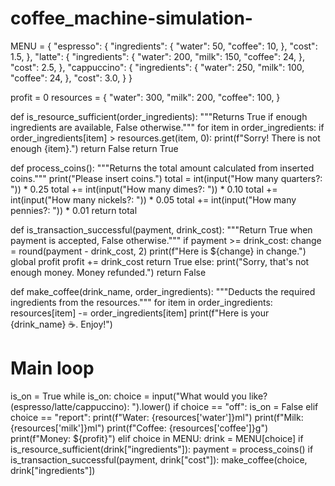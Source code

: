 # coffee_machine-simulation-
MENU = {
    "espresso": {
        "ingredients": {
            "water": 50,
            "coffee": 10,
        },
        "cost": 1.5,
    },
    "latte": {
        "ingredients": {
            "water": 200,
            "milk": 150,
            "coffee": 24,
        },
        "cost": 2.5,
    },
    "cappuccino": {
        "ingredients": {
            "water": 250,
            "milk": 100,
            "coffee": 24,
        },
        "cost": 3.0,
    }
}

profit = 0
resources = {
    "water": 300,
    "milk": 200,
    "coffee": 100,
}


def is_resource_sufficient(order_ingredients):
    """Returns True if enough ingredients are available, False otherwise."""
    for item in order_ingredients:
        if order_ingredients[item] > resources.get(item, 0):
            print(f"Sorry! There is not enough {item}.")
            return False
    return True


def process_coins():
    """Returns the total amount calculated from inserted coins."""
    print("Please insert coins.")
    total = int(input("How many quarters?: ")) * 0.25
    total += int(input("How many dimes?: ")) * 0.10
    total += int(input("How many nickels?: ")) * 0.05
    total += int(input("How many pennies?: ")) * 0.01
    return total


def is_transaction_successful(payment, drink_cost):
    """Return True when payment is accepted, False otherwise."""
    if payment >= drink_cost:
        change = round(payment - drink_cost, 2)
        print(f"Here is ${change} in change.")
        global profit
        profit += drink_cost
        return True
    else:
        print("Sorry, that's not enough money. Money refunded.")
        return False


def make_coffee(drink_name, order_ingredients):
    """Deducts the required ingredients from the resources."""
    for item in order_ingredients:
        resources[item] -= order_ingredients[item]
    print(f"Here is your {drink_name} ☕. Enjoy!")


# Main loop
is_on = True
while is_on:
    choice = input("What would you like? (espresso/latte/cappuccino): ").lower()
    if choice == "off":
        is_on = False
    elif choice == "report":
        print(f"Water: {resources['water']}ml")
        print(f"Milk: {resources['milk']}ml")
        print(f"Coffee: {resources['coffee']}g")
        print(f"Money: ${profit}")
    elif choice in MENU:
        drink = MENU[choice]
        if is_resource_sufficient(drink["ingredients"]):
            payment = process_coins()
            if is_transaction_successful(payment, drink["cost"]):
                make_coffee(choice, drink["ingredients"])
